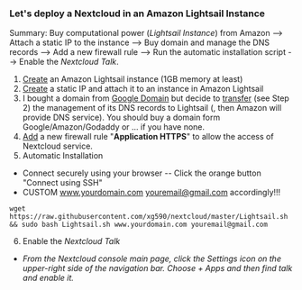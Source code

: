 ### Let's deploy a Nextcloud in an Amazon Lightsail Instance
Summary: Buy computational power (<i>Lightsail Instance</i>) from Amazon --> Attach a static IP to the instance --> Buy domain and manage the DNS records --> Add a new firewall rule --> Run the automatic installation script --> Enable the <i>Nextcloud Talk</i>.
1. [Create](https://lightsail.aws.amazon.com/ls/docs/en_us/articles/how-to-create-amazon-lightsail-instance-virtual-private-server-vps) an Amazon Lightsail instance (1GB memory at least)
2. [Create](https://lightsail.aws.amazon.com/ls/docs/en_us/articles/lightsail-create-static-ip) a static IP and attach it to an instance in Amazon Lightsail
3. I bought a domain from [Google Domain](https://domains.google/) but decide to [transfer](https://lightsail.aws.amazon.com/ls/docs/en_us/articles/lightsail-how-to-create-dns-entry) (see Step 2) the management of its DNS records to Lightsail (, then Amazon will provide DNS service). You should buy a domain form Google/Amazon/Godaddy or ... if you have none.
4. [Add](https://lightsail.aws.amazon.com/ls/docs/en_us/articles/understanding-firewall-and-port-mappings-in-amazon-lightsail) a new firewall rule "<b>Application HTTPS</b>" to allow the access of Nextcloud service.  
5. Automatic Installation
* Connect securely using your browser -- Click the orange button "Connect using SSH"  
* CUSTOM www.yourdomain.com youremail@gmail.com accordingly!!!
```shell
wget https://raw.githubusercontent.com/xg590/nextcloud/master/Lightsail.sh && sudo bash Lightsail.sh www.yourdomain.com youremail@gmail.com
```
6. Enable the <i>Nextcloud Talk<i>
* From the Nextcloud console main page, click the Settings icon on the upper-right side of the navigation bar. Choose + Apps and then find talk and enable it. 
  
  
